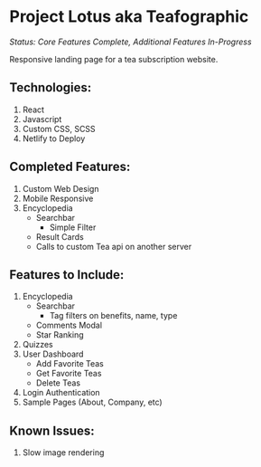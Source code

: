# Project Lotus aka Teafographic

*Status: Core Features Complete, Additional Features In-Progress*

Responsive landing page for a tea subscription website.

## Technologies: 
1. React
2. Javascript
3. Custom CSS, SCSS
4. Netlify to Deploy

## Completed Features:
1. Custom Web Design
2. Mobile Responsive
3. Encyclopedia
	- Searchbar
		- Simple Filter
	- Result Cards
	- Calls to custom Tea api on another server

## Features to Include:
1. Encyclopedia
	- Searchbar
		- Tag filters on benefits, name, type
	- Comments Modal
	- Star Ranking
2. Quizzes
3. User Dashboard
	- Add Favorite Teas
	- Get Favorite Teas
	- Delete Teas
4. Login Authentication
5. Sample Pages (About, Company, etc)

## Known Issues:
1. Slow image rendering
